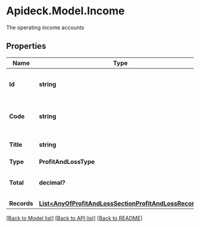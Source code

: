 # Apideck.Model.Income
The operating income accounts

## Properties

Name | Type | Description | Notes
------------ | ------------- | ------------- | -------------
**Id** | **string** | A unique identifier for an object. | [optional] [readonly] 
**Code** | **string** | The account code of the account | [optional] [readonly] 
**Title** | **string** | The name of the account. | [optional] [readonly] 
**Type** | **ProfitAndLossType** |  | [optional] 
**Total** | **decimal?** | The total amount of the transaction | 
**Records** | [**List&lt;AnyOfProfitAndLossSectionProfitAndLossRecord&gt;**](AnyOfProfitAndLossSectionProfitAndLossRecord.md) |  | 

[[Back to Model list]](../README.md#documentation-for-models) [[Back to API list]](../README.md#documentation-for-api-endpoints) [[Back to README]](../README.md)

